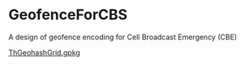 # GeofenceForCBS
A design of geofence encoding for Cell Broadcast Emergency (CBE)

[ThGeohashGrid.gpkg](https://drive.google.com/uc?export=download&id=1f_-Pio8ZqW-K59IH6Nbk3koTQS73YQIi)

